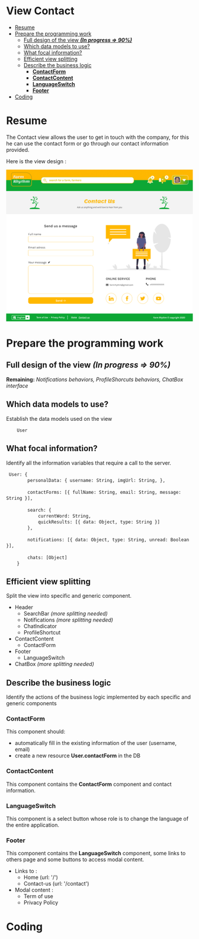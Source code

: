 # View Contact <!-- omit in toc -->

- [Resume](#resume)
- [Prepare the programming work](#prepare-the-programming-work)
  - [Full design of the view ***(In progress => 90%)***](#full-design-of-the-view-in-progress--90)
  - [Which data models to use?](#which-data-models-to-use)
  - [What focal information?](#what-focal-information)
  - [Efficient view splitting](#efficient-view-splitting)
  - [Describe the business logic](#describe-the-business-logic)
    - [**ContactForm**](#contactform)
    - [**ContactContent**](#contactcontent)
    - [**LanguageSwitch**](#languageswitch)
    - [**Footer**](#footer)
- [Coding](#coding)

# Resume
The Contact view allows the user to get in touch with the company, for this he can use the contact form or go through our contact information provided.

Here is the view design :

![contactPage](Contact%20page.png)

# Prepare the programming work

## Full design of the view ***(In progress => 90%)***
**Remaining:** *Notifications behaviors, ProfileShorcuts behaviors, ChatBox interface*

## Which data models to use?
Establish the data models used on the view

```
    User
```

## What focal information?
Identify all the information variables that require a call to the server.

```
 User: {
        personalData: { username: String, imgUrl: String, },

        contactForms: [{ fullName: String, email: String, message: String }],

        search: {
            currentWord: String,
            quickResults: [{ data: Object, type: String }]
        }, 

        notifications: [{ data: Object, type: String, unread: Boolean }],

        chats: [Object]
    }
```

## Efficient view splitting
Split the view into specific and generic component.

- Header 
  - SearchBar *(more splitting needed)*
  - Notifications *(more splitting needed)*
  - ChatIndicator
  - ProfileShortcut
- ContactContent
   - ContactForm
- Footer
  - LanguageSwitch
- ChatBox *(more splitting needed)*


## Describe the business logic
Identify the actions of the business logic implemented by each specific and generic components

### **ContactForm**
This component should:
- automatically fill in the existing information of the user (username, email)
- create a new resource **User.contactForm** in the DB 

### **ContactContent**
This component contains the **ContactForm** component and contact information.

### **LanguageSwitch**
This component is a select button whose role is to change the language of the entire application.

### **Footer**
This component contains the **LanguageSwitch** component, some links to others page and some buttons to access modal content. 
 - Links to :
   - Home (url: '/')
   - Contact-us (url: '/contact')
 - Modal content :
   - Term of use
   - Privacy Policy



# Coding

